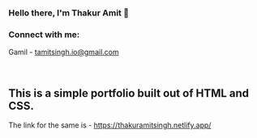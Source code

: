 ### Hello there, I'm Thakur Amit  👋

### Connect with me:

Gamil - tamitsingh.io@gmail.com
<br/>

<br />

## This is a simple portfolio built out of HTML and CSS.

The link for the same is - https://thakuramitsingh.netlify.app/

